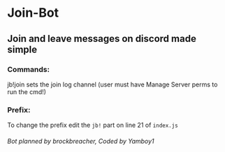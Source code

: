 # Join-Bot

## Join and leave messages on discord made simple

### Commands:
jb!join <channelid>
sets the join log channel (user must have Manage Server perms to run the cmd!) 

### Prefix:
To change the prefix edit the ```jb!``` part on line 21 of ```index.js```

###### Bot planned by brockbreacher, Coded by Yamboy1

